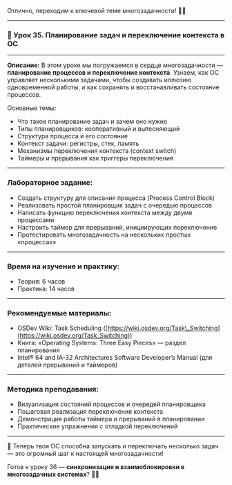Отлично, переходим к ключевой теме многозадачности! 🚦🔄

---

### 🔹 Урок 35. Планирование задач и переключение контекста в ОС

---

**Описание:**
В этом уроке мы погружаемся в сердце многозадачности — **планирование процессов и переключение контекста**. Узнаем, как ОС управляет несколькими задачами, чтобы создавать иллюзию одновременной работы, и как сохранять и восстанавливать состояние процессов.

Основные темы:

* Что такое планирование задач и зачем оно нужно
* Типы планировщиков: кооперативный и вытесняющий
* Структура процесса и его состояние
* Контекст задачи: регистры, стек, память
* Механизмы переключения контекста (context switch)
* Таймеры и прерывания как триггеры переключения

---

### Лабораторное задание:

* Создать структуру для описания процесса (Process Control Block)
* Реализовать простой планировщик задач с очередью процессов
* Написать функцию переключения контекста между двумя процессами
* Настроить таймер для прерываний, инициирующих переключение
* Протестировать многозадачность на нескольких простых «процессах»

---

### Время на изучение и практику:

* Теория: 6 часов
* Практика: 14 часов

---

### Рекомендуемые материалы:

* OSDev Wiki: Task Scheduling ([https://wiki.osdev.org/Task\_Switching](https://wiki.osdev.org/Task_Switching))
* Книга: «Operating Systems: Three Easy Pieces» — раздел планирования
* Intel® 64 and IA-32 Architectures Software Developer’s Manual (для деталей прерываний и таймеров)

---

### Методика преподавания:

* Визуализация состояний процессов и очередей планировщика
* Пошаговая реализация переключения контекста
* Демонстрация работы таймера и прерываний в планировании
* Практические упражнения с отладкой переключений

---

🎯 Теперь твоя ОС способна запускать и переключать несколько задач — это огромный шаг к настоящей многозадачности!

Готов к уроку 36 — **синхронизация и взаимоблокировки в многозадачных системах**? 🔐🧵
